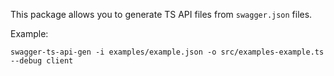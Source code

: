 This package allows you to generate TS API files from `swagger.json` files.

Example:

    swagger-ts-api-gen -i examples/example.json -o src/examples-example.ts --debug client
